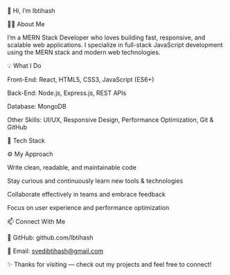 👋 Hi, I’m Ibtihash

🧑‍💻 About Me

I’m a MERN Stack Developer who loves building fast, responsive, and scalable web applications.
I specialize in full-stack JavaScript development using the MERN stack and modern web technologies.

💡 What I Do

Front-End: React, HTML5, CSS3, JavaScript (ES6+)

Back-End: Node.js, Express.js, REST APIs

Database: MongoDB

Other Skills: UI/UX, Responsive Design, Performance Optimization, Git & GitHub

🧰 Tech Stack
<div align="center">














</div>
⚙️ My Approach

Write clean, readable, and maintainable code

Stay curious and continuously learn new tools & technologies

Collaborate effectively in teams and embrace feedback

Focus on user experience and performance optimization

📫 Connect With Me

📍 GitHub: github.com/Ibtihash

📧 Email: syedibtihash@gmail.com

✨ Thanks for visiting — check out my projects and feel free to connect!
